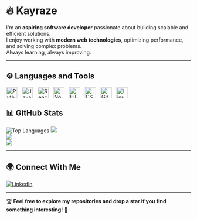 # 🔥 Kayraze

I'm an **aspiring software developer** passionate about building scalable and efficient solutions.  
I enjoy working with **modern web technologies**, optimizing performance, and solving complex problems.  
Always learning, always improving.  

---

## ⚙️ Languages and Tools

<img align="left" alt="Python" width="30px" style="padding-right:10px;" src="https://cdn.jsdelivr.net/gh/devicons/devicon/icons/python/python-plain.svg" />
<img align="left" alt="JavaScript" width="30px" style="padding-right:10px;" src="https://cdn.jsdelivr.net/gh/devicons/devicon/icons/javascript/javascript-plain.svg" />
<img align="left" alt="React" width="30px" style="padding-right:10px;" src="https://cdn.jsdelivr.net/gh/devicons/devicon/icons/react/react-original.svg" />
<img align="left" alt="NodeJS" width="30px" style="padding-right:10px;" src="https://cdn.jsdelivr.net/gh/devicons/devicon/icons/nodejs/nodejs-original.svg" />
<img align="left" alt="HTML" width="30px" style="padding-right:10px;" src="https://cdn.jsdelivr.net/gh/devicons/devicon/icons/html5/html5-plain.svg" />
<img align="left" alt="CSS" width="30px" style="padding-right:10px;" src="https://cdn.jsdelivr.net/gh/devicons/devicon/icons/css3/css3-plain.svg" />
<img align="left" alt="Git" width="30px" style="padding-right:10px;" src="https://cdn.jsdelivr.net/gh/devicons/devicon/icons/git/git-original.svg" />
<img align="left" alt="Linux" width="30px" style="padding-right:10px;" src="https://cdn.jsdelivr.net/gh/devicons/devicon/icons/linux/linux-original.svg" />
<br />

#

## 📊 GitHub Stats  
![Top Languages](https://github-readme-stats.vercel.app/api/top-langs/?username=kayraze&layout=compact&theme=radical) 
![](https://github-readme-stats.vercel.app/api?username=kayraze&theme=vue-dark&hide_border=false&include_all_commits=true&count_private=true)<br/>
![](https://nirzak-streak-stats.vercel.app/?user=kayraze&theme=vue-dark&hide_border=false)<br/>
![](https://github-readme-stats.vercel.app/api/top-langs/?username=kayraze&theme=vue-dark&hide_border=false&include_all_commits=true&count_private=true&layout=compact)

---

## 🌍 Connect With Me  
[![LinkedIn](https://img.shields.io/badge/LinkedIn-0077B5?style=for-the-badge&logo=linkedin&logoColor=white)](https://linkedin.com/in/jaden-de-lumin-738567312)  

---

🏆 **Feel free to explore my repositories and drop a star if you find something interesting!** 🚀
